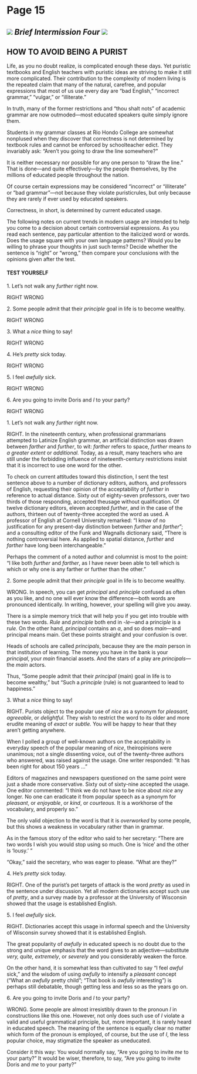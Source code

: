 # Page 15

## ![](blob:moz-extension://95c76d74-e490-4d6a-85ca-b2d3597fcaba/6c579d9d-9db3-4188-b801-19cdc165764a) _Brief Intermission Four_ ![](blob:moz-extension://95c76d74-e490-4d6a-85ca-b2d3597fcaba/6fec1ea8-53d9-4c8d-96ec-8c40cb381ba8) <a href="#page143" id="page143"></a>

## HOW TO AVOID BEING A PURIST

Life, as you no doubt realize, is complicated enough these days. Yet puristic textbooks and English teachers with puristic ideas are striving to make it still more complicated. Their contribution to the complexity of modern living is the repeated claim that many of the natural, carefree, and popular expressions that most of us use every day are “bad English,” “incorrect grammar,” “vulgar,” or “illiterate.”

In truth, many of the former restrictions and “thou shalt nots” of academic grammar are now outmoded—most educated speakers quite simply ignore them.

Students in my grammar classes at Rio Hondo College are somewhat nonplused when they discover that correctness is not determined by textbook rules and cannot be enforced by schoolteacher edict. They invariably ask: “Aren’t you going to draw the line somewhere?”

It is neither necessary nor possible for any one person to “draw the line.” That is done—and quite effectively—by the people themselves, by the millions of educated people throughout the nation.

Of course certain expressions may be considered “incorrect” or “illiterate” or “bad grammar”—not because they violate puristicrules, but only because they are rarely if ever used by educated speakers.

Correctness, in short, is determined by current educated usage.

The following notes on current trends in modern usage are intended to help you come to a decision about certain controversial expressions. As you read each sentence, pay particular attention to the italicized word or words. Does the usage square with your own language patterns? Would you be willing to phrase your thoughts in just such terms? Decide whether the sentence is “right” or “wrong,” then compare your conclusions with the opinions given after the test.

#### TEST YOURSELF

&#x20; 1\. Let’s not walk any _further_ right now.

RIGHT      WRONG

&#x20; 2\. Some people admit that their _principle_ goal in life is to become wealthy.

RIGHT      WRONG

&#x20; 3\. What a _nice_ thing to say!

RIGHT      WRONG

&#x20; 4\. He’s _pretty_ sick today.

RIGHT      WRONG

&#x20; 5\. I feel _awfully_ sick.

RIGHT      WRONG

&#x20; 6\. Are you going to invite Doris and _I_ to your party?

RIGHT      WRONG

1\. Let’s not walk any _further_ right now.

RIGHT. In the nineteenth century, when professional grammarians attempted to Latinize English grammar, an artificial distinction was drawn between _farther_ and _further_, to wit: _farther_ refers to space, _further_ means _to a greater extent_ or _additional._ Today, as a result, many teachers who are still under the forbidding influence of nineteenth-century restrictions insist that it is incorrect to use one word for the other.

To check on current attitudes toward this distinction, I sent the test sentence above to a number of dictionary editors, authors, and professors of English, requesting their opinion of the acceptability of _further_ in reference to actual distance. Sixty out of eighty-seven professors, over two thirds of those responding, accepted theusage without qualification. Of twelve dictionary editors, eleven accepted _further_, and in the case of the authors, thirteen out of twenty-three accepted the word as used. A professor of English at Cornell University remarked: “I know of no justification for any present-day distinction between _further_ and _farther_”; and a consulting editor of the Funk and Wagnalls dictionary said, “There is nothing controversial here. As applied to spatial distance, _further_ and _farther_ have long been interchangeable.”

Perhaps the comment of a noted author and columnist is most to the point: “I like both _further_ and _farther_, as I have never been able to tell which is which or why one is any farther or further than the other.”

2\. Some people admit that their _principle_ goal in life is to become wealthy.

WRONG. In speech, you can get _principal_ and _principle_ confused as often as you like, and no one will ever know the difference—both words are pronounced identically. In writing, however, your spelling will give you away.

There is a simple memory trick that will help you if you get into trouble with these two words. _Rule_ and _principle_ both end in -_le_—and a princi&#x70;_&#x6C;e_ is a r&#x75;_&#x6C;e._ On the other hand, _principal_ contains an _a_, and so does _main_—and principal means main. Get these points straight and your confusion is over.

Heads of schools are called _principals_, because they are the _main_ person in that institution of learning. The money you have in the bank is your _principal_, your _main_ financial assets. And the stars of a play are _principals_—the _main_ actors.

Thus, “Some people admit that their _principal_ (main) goal in life is to become wealthy,” but “Such a _principle_ (rule) is not guaranteed to lead to happiness.”

3\. What a _nice_ thing to say!

RIGHT. Purists object to the popular use of _nice_ as a synonym for _pleasant, agreeable_, or _delightful._ They wish to restrict the word to its older and more erudite meaning of _exact_ or _subtle._ You will be happy to hear that they aren’t getting anywhere.

When I polled a group of well-known authors on the acceptability in everyday speech of the popular meaning of _nice_, theiropinions were unanimous; not a single dissenting voice, out of the twenty-three authors who answered, was raised against the usage. One writer responded: “It has been right for about 150 years …”

Editors of magazines and newspapers questioned on the same point were just a shade more conservative. Sixty out of sixty-nine accepted the usage. One editor commented: “I think we do not have to be nice about _nice_ any longer. No one can eradicate it from popular speech as a synonym for _pleasant_, or _enjoyable_, or _kind_, or _courteous._ It is a workhorse of the vocabulary, and properly so.”

The only valid objection to the word is that it is _overworked_ by some people, but this shows a weakness in vocabulary rather than in grammar.

As in the famous story of the editor who said to her secretary: “There are two words I wish you would stop using so much. One is ‘nice’ and the other is ‘lousy.’ ”

“Okay,” said the secretary, who was eager to please. “What are they?”

4\. He’s _pretty_ sick today.

RIGHT. One of the purist’s pet targets of attack is the word _pretty_ as used in the sentence under discussion. Yet all modern dictionaries accept such use of _pretty_, and a survey made by a professor at the University of Wisconsin showed that the usage is established English.

5\. I feel _awfully_ sick.

RIGHT. Dictionaries accept this usage in informal speech and the University of Wisconsin survey showed that it is established English.

The great popularity of _awfully_ in educated speech is no doubt due to the strong and unique emphasis that the word gives to an adjective—substitute _very, quite, extremely_, or _severely_ and you considerably weaken the force.

On the other hand, it is somewhat less than cultivated to say “I feel _awful_ sick,” and the wisdom of using _awfully_ to intensify a _pleasant_ concept (“What an _awfully_ pretty child”; “That book is _awfully_ interesting”) is perhaps still debatable, though getting less and less so as the years go on.

6\. Are you going to invite Doris and _I_ to your party?

WRONG. Some people are almost irresistibly drawn to the pronoun _I_ in constructions like this one. However, not only does such use of _I_ violate a valid and useful grammatical principle, but, more important, it is rarely heard in educated speech. The meaning of the sentence is equally clear no matter which form of the pronoun is employed, of course, but the use of _I_, the less popular choice, may stigmatize the speaker as uneducated.

Consider it this way: You would normally say, “Are you going to invite _me_ to your party?” It would be wiser, therefore, to say, “Are you going to invite Doris and _me_ to your party?”
